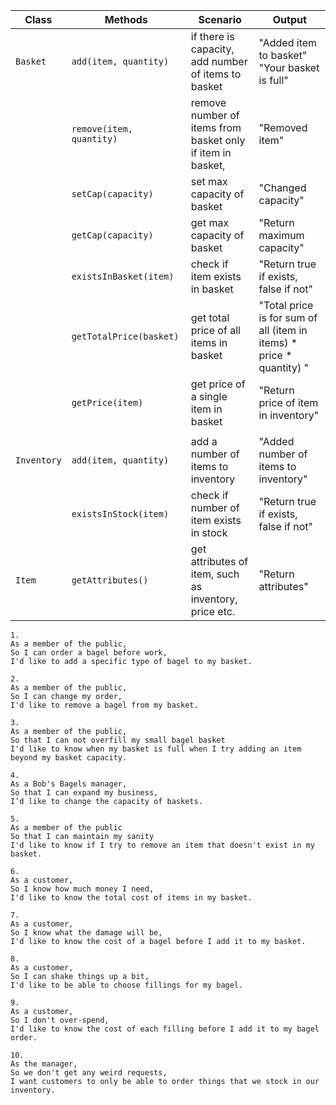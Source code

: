 
| Class          | Methods                         | Scenario                                                   | Output                                                               |
|----------------|---------------------------------|------------------------------------------------------------|----------------------------------------------------------------------|
| `Basket   `    | `add(item, quantity)          ` | if there is capacity, add number of items to basket        | "Added item to basket" "Your basket is full"                         |
|                | `remove(item, quantity)       ` | remove number of items from basket only if item in basket, | "Removed item"                                                       |
|                | `setCap(capacity)             ` | set max capacity of basket                                 | "Changed capacity"                                                   | 
|                | `getCap(capacity)             ` | get max capacity of basket                                 | "Return maximum capacity"                                            |
|                | `existsInBasket(item)         ` | check if item exists in basket                             | "Return true if exists, false if not"                                |
|                | `getTotalPrice(basket)        ` | get total price of all items in basket                     | "Total price is for sum of all (item in items) * price * quantity) " |
|                | `getPrice(item)               ` | get price of a single item in basket                       | "Return price of item in inventory"                                  | 
|                |                                 |                                                            |                                                                      |
| `Inventory`    | `add(item, quantity)          ` | add a number of items to inventory                         | "Added number of items to inventory"                                 |
|                | `existsInStock(item)`           | check if number of item exists in stock                    | "Return true if exists, false if not"                                |
| `Item     `    | `getAttributes()              ` | get attributes of item, such as inventory, price etc.      | "Return attributes"                                                   |


```
1.
As a member of the public,
So I can order a bagel before work,
I'd like to add a specific type of bagel to my basket.
```

```
2.
As a member of the public,
So I can change my order,
I'd like to remove a bagel from my basket.
```
```
3.
As a member of the public,
So that I can not overfill my small bagel basket
I'd like to know when my basket is full when I try adding an item beyond my basket capacity.
```
```
4.
As a Bob's Bagels manager,
So that I can expand my business,
I’d like to change the capacity of baskets.
```
```
5.
As a member of the public
So that I can maintain my sanity
I'd like to know if I try to remove an item that doesn't exist in my basket.
```
```
6.
As a customer,
So I know how much money I need,
I'd like to know the total cost of items in my basket.
```
```
7.
As a customer,
So I know what the damage will be,
I'd like to know the cost of a bagel before I add it to my basket.
```
```
8.
As a customer,
So I can shake things up a bit,
I'd like to be able to choose fillings for my bagel.
```
```
9.
As a customer,
So I don't over-spend,
I'd like to know the cost of each filling before I add it to my bagel order.
```
```
10.
As the manager,
So we don't get any weird requests,
I want customers to only be able to order things that we stock in our inventory.
```

